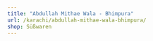 ```yaml
---
title: "Abdullah Mithae Wala - Bhimpura"
url: /karachi/abdullah-mithae-wala-bhimpura/
shop: Süßwaren
---
```

